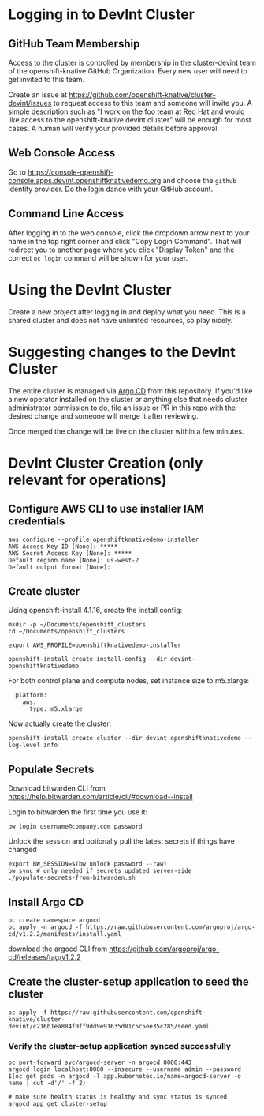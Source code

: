 # Logging in to DevInt Cluster

## GitHub Team Membership
Access to the cluster is controlled by membership in the
cluster-devint team of the openshift-knative GitHub
Organization. Every new user will need to get invited to this team.

Create an issue at
https://github.com/openshift-knative/cluster-devint/issues to request
access to this team and someone will invite you. A simple description
such as "I work on the foo team at Red Hat and would like access to
the openshift-knative devint cluster" will be enough for most cases. A
human will verify your provided details before approval.


## Web Console Access
Go to
https://console-openshift-console.apps.devint.openshiftknativedemo.org
and choose the `github` identity provider. Do the login dance with
your GitHub account.

## Command Line Access
After logging in to the web console, click the dropdown arrow next to
your name in the top right corner and click "Copy Login Command". That
will redirect you to another page where you click "Display Token" and
the correct `oc login` command will be shown for your user.

# Using the DevInt Cluster

Create a new project after logging in and deploy what you need. This
is a shared cluster and does not have unlimited resources, so play
nicely.

# Suggesting changes to the DevInt Cluster

The entire cluster is managed via [Argo
CD](https://github.com/argoproj/argo-cd) from this repository. If
you'd like a new operator installed on the cluster or anything else
that needs cluster administrator permission to do, file an issue or PR
in this repo with the desired change and someone will merge it after
reviewing.

Once merged the change will be live on the cluster within a few
minutes.

# DevInt Cluster Creation (only relevant for operations)

## Configure AWS CLI to use installer IAM credentials
```
aws configure --profile openshiftknativedemo-installer
AWS Access Key ID [None]: *****
AWS Secret Access Key [None]: *****
Default region name [None]: us-west-2
Default output format [None]:
```

## Create cluster
Using openshift-install 4.1.16, create the install config:

```
mkdir -p ~/Documents/openshift_clusters
cd ~/Documents/openshift_clusters

export AWS_PROFILE=openshiftknativedemo-installer

openshift-install create install-config --dir devint-openshiftknativedemo
```

For both control plane and compute nodes, set instance size to m5.xlarge:

```
  platform:
    aws:
      type: m5.xlarge
```

Now actually create the cluster:

```
openshift-install create cluster --dir devint-openshiftknativedemo --log-level info
```

## Populate Secrets
Download bitwarden CLI from https://help.bitwarden.com/article/cli/#download--install

Login to bitwarden the first time you use it:
```
bw login username@company.com password
```

Unlock the session and optionally pull the latest secrets if things have changed
```
export BW_SESSION=$(bw unlock password --raw)
bw sync # only needed if secrets updated server-side
./populate-secrets-from-bitwarden.sh
```



## Install Argo CD
```
oc create namespace argocd
oc apply -n argocd -f https://raw.githubusercontent.com/argoproj/argo-cd/v1.2.2/manifests/install.yaml
```

download the argocd CLI from https://github.com/argoproj/argo-cd/releases/tag/v1.2.2


## Create the cluster-setup application to seed the cluster
```
oc apply -f https://raw.githubusercontent.com/openshift-knative/cluster-devint/c216b1ea884f0ff9dd9e91635d81c5c5ee35c285/seed.yaml
```

### Verify the cluster-setup application synced successfully
```
oc port-forward svc/argocd-server -n argocd 8080:443
argocd login localhost:8080 --insecure --username admin --password $(oc get pods -n argocd -l app.kubernetes.io/name=argocd-server -o name | cut -d'/' -f 2)

# make sure health status is healthy and sync status is synced
argocd app get cluster-setup
```
